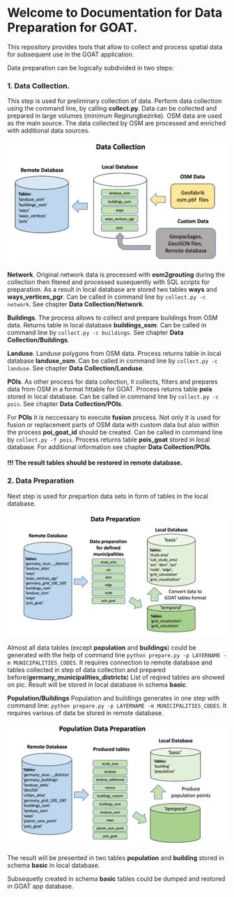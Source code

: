 # Welcome to Documentation for Data Preparation for GOAT.

This repository provides tools that allow to collect and process spatial data for subsequent use in the GOAT application.

Data preparation can be logically subdivided in two steps:

### **1. Data Collection.** 
This step is used for preliminary collection of data.
Perform data collection using the command line, by calling __collect.py__. Data can be collected and prepared in large volumes (minimum Regirungbezirke). OSM data are used as the main source. The data collected by OSM are processed and enriched with additional data sources. 

![Screenshot](img/collect.png)

**Network**. Original network data is processed with **__osm2grouting__** during the collection then fitered and processed susequently with SQL scripts for preparation. As a result in local database are stored two tables **__ways__** and **__ways_vertices_pgr__**. Can be called in command line by `collect.py -c network`. See chapter __Data Collection/Network__.

**Buildings**. The process allows to collect and prepare buildings from OSM data. Returns table in local database **__buildings_osm__**. Can be called in command line by `collect.py -c buildings`. See chapter __Data Collection/Buildings__.

**Landuse**. Landuse polygons from OSM data. Process returns table in local database **__landuse_osm__**. Can be called in command line by `collect.py -c landuse`. See chapter __Data Collection/Landuse__.

**POIs**. As other process for data collection, it collects, filters and prepares data from OSM in a format fittable for GOAT. Process returns table **__pois__** stored in local database. Can be called in command line by `collect.py -c pois`. See chapter __Data Collection/POIs__.

For **POIs** it is neccessary to execute **fusion** process. Not only it is used for fusion or replacement parts of OSM data with custom data but also within the process **__poi_goat_id__** should be created. Can be called in command line by `collect.py -f pois`. Process returns table **__pois_goat__** stored in local database. For additional information see chapter __Data Collection/POIs__. 

#### !!! The result tables should be restored in remote database.

### **2. Data Preparation**
Next step is used for prepartion data sets in form of tables in the local database. 

![Screenshot](img/prepare.png)

Almost all data tables (except __population__ and __buildings__) could be generated with the help of command line `python prepare.py -p LAYERNAME -m MUNICIPALITIES_CODES`. It requires connection to remote database and tables collected in step of data collection and prepared before(__germany_municipalities_districts__) List of reqired tables are showed on pic. Result will be stored in local database in schema __basic__.

**Population/Buildings** Population and buildings generates in one step with command line: `python prepare.py -p LAYERNAME -m MUNICIPALITIES_CODES`. It requires various of data be stored in remote database. 

![Screenshot](img/population.png)

The result will be presented in two tables __population__ and __building__ stored in schema __basic__ in local database.

Subsequetly created in schema __basic__ tables could be dumped and restored in GOAT app database.